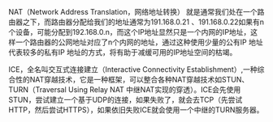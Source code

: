 NAT（Network Address Translation，网络地址转换）
就是通常我们处在一个路由器之下，而路由器分配给我们的地址通常为191.168.0.21 、191.168.0.22如果有n个设备，可能分配到192.168.0.n，而这个IP地址显然只是一个内网的IP地址，这样一个路由器的公网地址对应了n个内网的地址，通过这种使用少量的公有IP 地址代表较多的私有IP 地址的方式，将有助于减缓可用的IP地址空间的枯竭。





ICE，全名叫交互式连接建立（Interactive Connectivity Establishment）,一种综合性的NAT穿越技术，它是一种框架，可以整合各种NAT穿越技术如STUN、TURN（Traversal Using Relay NAT 中继NAT实现的穿透）。ICE会先使用STUN，尝试建立一个基于UDP的连接，如果失败了，就会去TCP（先尝试HTTP，然后尝试HTTPS），如果依旧失败ICE就会使用一个中继的TURN服务器。